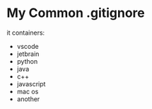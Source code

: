 # My Common .gitignore
it containers:
* vscode
* jetbrain
* python
* java
* c++
* javascript
* mac os
* another
